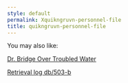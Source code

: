 ```yaml
---
style: default
permalink: Xquikngruvn-personnel-file
title: quikngruvn-personnel-file
---
```

You may also like:

[Dr. Bridge Over Troubled Water](http://scp-wiki.net/dr-bridge-over-troubled-water)

[Retrieval log db/503-b](http://scp-wiki.net/retrieval-log-db-503-b)
